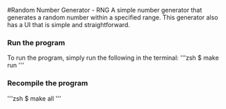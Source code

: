 #Random Number Generator - RNG
A simple number generator that generates a random number within a specified range.
This generator also has a UI that is simple and straightforward. 

### Run the program
To run the program, simply run the following in the terminal:
'''zsh
$ make run
'''

### Recompile the program
'''zsh
$ make all
'''

